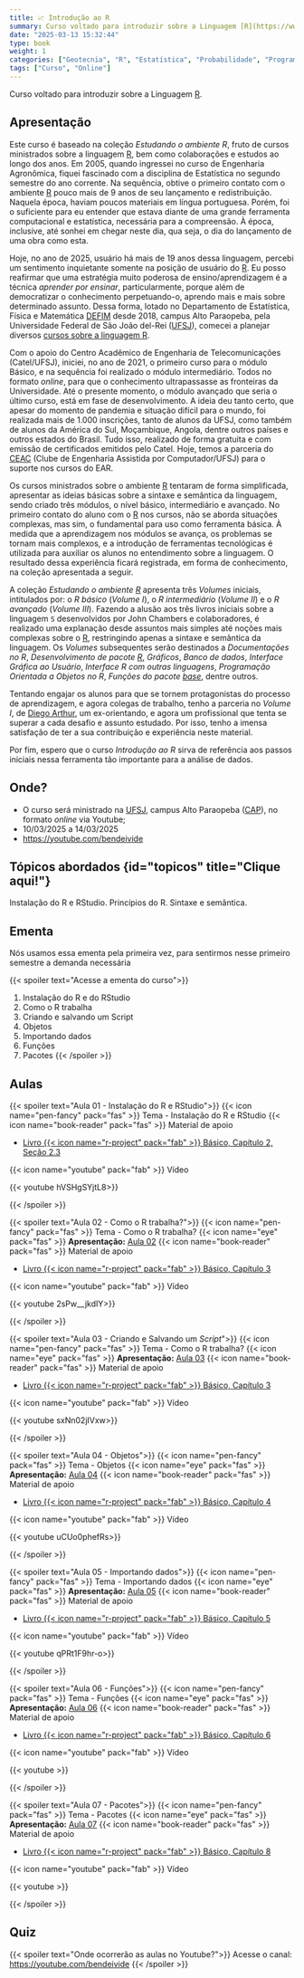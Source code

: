 ```yaml
---
title: 📈 Introdução ao R
summary: Curso voltado para introduzir sobre a Linguagem [R](https://www.r-project.org/).
date: "2025-03-13 15:32:44"
type: book
weight: 1
categories: ["Geotecnia", "R", "Estatística", "Probabilidade", "Programação"]
tags: ["Curso", "Online"]
---
```


Curso voltado para introduzir sobre a Linguagem [R](https://www.r-project.org/).




## Apresentação


Este curso é baseado na coleção *Estudando o ambiente R*, fruto de cursos ministrados sobre a linguagem [R](http://r-project.org/), bem como colaborações e estudos ao longo dos anos. Em 2005, quando ingressei no curso de Engenharia Agronômica, fiquei fascinado com a disciplina de Estatística no segundo semestre do ano corrente. Na sequência, obtive o primeiro contato com o ambiente [R](http://r-project.org/) pouco mais de 9 anos de seu lançamento e redistribuição. Naquela época, haviam poucos materiais em língua portuguesa. Porém, foi o suficiente para eu entender que estava diante de uma grande ferramenta computacional e estatística, necessária para a compreensão. À época, inclusive, até sonhei em chegar neste dia, qua seja, o dia do lançamento de uma obra como esta.

Hoje, no ano de 2025, usuário há mais de 19 anos dessa linguagem, percebi um sentimento inquietante somente na posição de usuário do [R](http://r-project.org/). Eu posso reafirmar que uma estratégia muito poderosa de ensino/aprendizagem é a técnica *aprender por ensinar*, particularmente, porque além de democratizar o conhecimento  perpetuando-o, aprendo mais e mais sobre determinado assunto. Dessa forma, lotado no Departamento de Estatística, Física e Matemática [DEFIM](http://defim.ufsj.edu.br/) desde 2018, campus Alto Paraopeba, pela Universidade Federal de São João del-Rei ([UFSJ](https://www.ufsj.edu.br/)), comecei a planejar diversos [cursos sobre a linguagem R](http://bendeivide.github.io/cursor/).

Com o apoio do Centro Acadêmico de Engenharia de Telecomunicações (Catel/UFSJ), iniciei, no ano de 2021, o primeiro curso para o módulo Básico, e na sequência foi realizado o módulo intermediário. Todos no formato *online*, para que o conhecimento ultrapassasse as fronteiras da Universidade. Até o presente momento, o módulo avançado que seria o último curso, está em fase de desenvolvimento. A ideia deu tanto certo, que apesar do momento de pandemia e situação difícil para o mundo, foi realizada mais de 1.000 inscrições, tanto de alunos da UFSJ, como também de alunos da América do Sul, Moçambique, Angola, dentre outros países e outros estados do Brasil. Tudo isso, realizado de forma gratuita e com emissão de certificados emitidos pelo Catel. Hoje, temos a parceria do [CEAC](https://www.instagram.com/ceac_ufsj/) (Clube de Engenharia Assistida por Computador/UFSJ) para o suporte nos cursos do EAR.

Os cursos ministrados sobre o ambiente [R](http://r-project.org/) tentaram de forma simplificada, apresentar as ideias básicas sobre a sintaxe e semântica da linguagem, sendo criado três módulos, o nível básico, intermediário e avançado. No primeiro contato do aluno com o [R](http://r-project.org/) nos cursos, não se aborda situações complexas, mas sim, o fundamental para uso como ferramenta básica. À medida que a aprendizagem nos módulos se avança, os problemas se tornam mais complexos, e a introdução de ferramentas tecnológicas é utilizada para auxiliar os alunos no entendimento sobre a linguagem. O resultado dessa experiência ficará registrada, em forma de conhecimento, na coleção apresentada a seguir.

A coleção *Estudando o ambiente [R](http://r-project.org/)* apresenta três *Volumes* iniciais, intitulados por:  o *R básico* (*Volume I*), o *R intermediário*  (*Volume II*) e o *R avançado* (*Volume III*). Fazendo a alusão aos três livros iniciais sobre a linguagem `S` desenvolvidos por John Chambers e colaboradores, é realizado uma explanação desde assuntos mais simples até noções mais complexas sobre o [R](http://r-project.org/), restringindo apenas a sintaxe e semântica da linguagem. Os *Volumes* subsequentes serão destinados a *Documentações no R*, *Desenvolvimento de pacote [R](http://r-project.org/)*, *Gráficos*, *Banco de dados*, *Interface Gráfica ao Usuário*, *Interface R com outras linguagens*, *Programação Orientada a Objetos no R*, *Funções do pacote [base](https://www.r-project.org/)*, dentre outros.

Tentando engajar os alunos para que se tornem protagonistas do processo de aprendizagem, e agora colegas de trabalho, tenho a parceria no *Volume I*, de [Diego Arthur](https://digoarthur.github.io/), um ex-orientando, e agora um profissional que tenta se superar a cada desafio e assunto estudado. Por isso, tenho a imensa satisfação de ter a sua contribuição e experiência neste material.

Por fim, espero que o curso *Introdução ao R* sirva de referência aos passos iniciais nessa ferramenta tão importante para a análise de dados.


## Onde?

- <i class="fas fa-route"></i> O curso será ministrado na [UFSJ](http://ufsj.edu.br/), campus Alto
    Paraopeba ([CAP](http://ufsj.edu.br/cap/)), no formato *online* via Youtube;
- <i class="fas fa-calendar-day"></i> 10/03/2025 a 14/03/2025 
- <i class="fab fa-youtube"></i> <https://youtube.com/bendeivide>

## <i class="fas fa-map"></i>  Tópicos abordados {id="topicos" title="Clique aqui!"}

Instalação do R e RStudio. Princípios do R. Sintaxe e semântica.


## Ementa

Nós usamos essa ementa pela primeira vez, para sentirmos nesse primeiro semestre a demanda necessária

{{< spoiler text="Acesse a ementa do curso">}}
01. Instalação do R e do RStudio
02. Como o R trabalha
03. Criando e salvando um Script
04. Objetos
05. Importando dados
06. Funções
07. Pacotes
{{< /spoiler >}}

## Aulas

{{< spoiler text="Aula 01 - Instalação do R e RStudio">}}
{{< icon name="pen-fancy" pack="fas" >}} Tema - Instalação do R e RStudio
{{< icon name="book-reader" pack="fas" >}} Material de apoio
   - [Livro {{< icon name="r-project" pack="fab" >}} Básico, Capítulo 2, Seção 2.3](/books/eambr01/)
  

{{< icon name="youtube" pack="fab" >}} Vídeo

{{< youtube  hVSHgSYjtL8>}}
<br/>

{{< /spoiler >}}

{{< spoiler text="Aula 02 - Como o R trabalha?">}}
{{< icon name="pen-fancy" pack="fas" >}} Tema - Como o R trabalha?
{{< icon name="eye" pack="fas" >}} __Apresentação:__ <a href="/slides/estgeo/slide02/index.html" target="_blank">Aula 02</a>
{{< icon name="book-reader" pack="fas" >}} Material de apoio
   - [Livro {{< icon name="r-project" pack="fab" >}} Básico, Capítulo 3](/books/eambr01/)
  

{{< icon name="youtube" pack="fab" >}} Vídeo


{{< youtube 2sPw__jkdIY>}}
<br/>

{{< /spoiler >}}


{{< spoiler text="Aula 03 - Criando e Salvando um *Script*">}}
{{< icon name="pen-fancy" pack="fas" >}} Tema - Como o R trabalha?
{{< icon name="eye" pack="fas" >}} __Apresentação:__ <a href="/slides/estgeo/slide03/index.html" target="_blank">Aula 03</a>
{{< icon name="book-reader" pack="fas" >}} Material de apoio
   - [Livro {{< icon name="r-project" pack="fab" >}} Básico, Capítulo 3](/books/eambr01/)
  

{{< icon name="youtube" pack="fab" >}} Vídeo


{{< youtube sxNn02jIVxw>}}
<br/>

{{< /spoiler >}}

{{< spoiler text="Aula 04 - Objetos">}}
{{< icon name="pen-fancy" pack="fas" >}} Tema - Objetos
{{< icon name="eye" pack="fas" >}} __Apresentação:__ <a href="/slides/estgeo/slide04/index.html" target="_blank">Aula 04</a>
{{< icon name="book-reader" pack="fas" >}} Material de apoio
   - [Livro {{< icon name="r-project" pack="fab" >}} Básico, Capítulo 4](/books/eambr01/)
  

{{< icon name="youtube" pack="fab" >}} Vídeo


{{< youtube uCUo0phefRs>}}
<br/>

{{< /spoiler >}}


{{< spoiler text="Aula 05 - Importando dados">}}
{{< icon name="pen-fancy" pack="fas" >}} Tema - Importando dados
{{< icon name="eye" pack="fas" >}} __Apresentação:__ <a href="/slides/estgeo/slide05/index.html" target="_blank">Aula 05</a>
{{< icon name="book-reader" pack="fas" >}} Material de apoio
   - [Livro {{< icon name="r-project" pack="fab" >}} Básico, Capítulo 5](/books/eambr01/)
  

{{< icon name="youtube" pack="fab" >}} Vídeo


{{< youtube qPRt1F9hr-o>}}
<br/>

{{< /spoiler >}}


{{< spoiler text="Aula 06 - Funções">}}
{{< icon name="pen-fancy" pack="fas" >}} Tema - Funções
{{< icon name="eye" pack="fas" >}} __Apresentação:__ <a href="/slides/estgeo/slide06/index.html" target="_blank">Aula 06</a>
{{< icon name="book-reader" pack="fas" >}} Material de apoio
   - [Livro {{< icon name="r-project" pack="fab" >}} Básico, Capítulo 6](/books/eambr01/)
  

{{< icon name="youtube" pack="fab" >}} Vídeo


{{< youtube >}}
<br/>

{{< /spoiler >}}


{{< spoiler text="Aula 07 - Pacotes">}}
{{< icon name="pen-fancy" pack="fas" >}} Tema - Pacotes
{{< icon name="eye" pack="fas" >}} __Apresentação:__ <a href="/slides/estgeo/slide07/index.html" target="_blank">Aula 07</a>
{{< icon name="book-reader" pack="fas" >}} Material de apoio
   - [Livro {{< icon name="r-project" pack="fab" >}} Básico, Capítulo 8](/books/eambr01/)
  

{{< icon name="youtube" pack="fab" >}} Vídeo


{{< youtube >}}
<br/>

{{< /spoiler >}}



## Quiz

{{< spoiler text="Onde ocorrerão as aulas no Youtube?">}}
Acesse o canal: <https://youtube.com/bendeivide>
{{< /spoiler >}}

